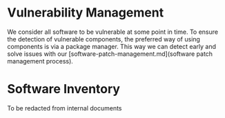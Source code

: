# Vulnerability Management

We consider all software to be vulnerable at some point in time. To ensure the detection of vulnerable components, the preferred way of using components is via a package manager. This way we can detect early and solve issues with our [software-patch-management.md](software patch management process).

# Software Inventory

To be redacted from internal documents


